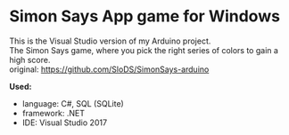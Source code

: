 # Simon Says App game for Windows
This is the Visual Studio version of my Arduino project. <br/>
The Simon Says game, where you pick the right series of colors to gain a high score. <br/>
original: https://github.com/SloDS/SimonSays-arduino <br/>

<b>Used:</b>
- language: C#,  SQL (SQLite)
- framework: .NET
- IDE: Visual Studio 2017
